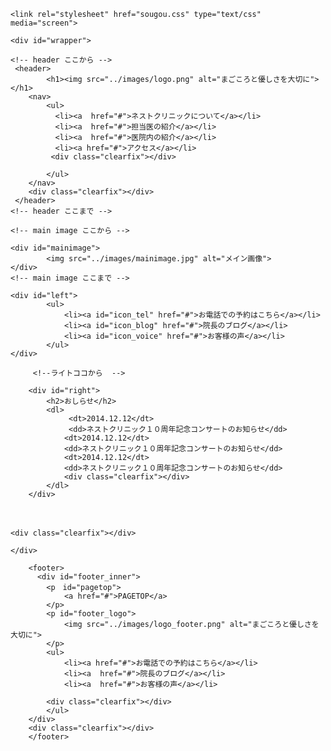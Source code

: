 <!DOCTYPE html>
<html lang="ja">

<head>
    <meta charset="UTF-8">
    <title>ネスクリニック|まごころと優しさを大切に</title>
    <meta name="description" content="まごころと優しさをモットーに患者さんに寄り添った施術を。清潔感溢れるクリニックです。">
    <meta name="keywords" content="ネストクリニック,病院">


    <link rel="stylesheet" href="sougou.css" type="text/css" media="screen">
</head>

<body>
    <!-- #wrapper ここから -->

    <div id="wrapper">

    <!-- header ここから -->
     <header>
            <h1><img src="../images/logo.png" alt="まごころと優しさを大切に"></h1>
        <nav>
            <ul>
              <li><a  href="#">ネストクリニックについて</a></li> 
              <li><a  href="#">担当医の紹介</a></li>
              <li><a  href="#">医院内の紹介</a></li>
              <li><a href="#">アクセス</a></li>
             <div class="clearfix"></div>

            </ul>
        </nav>
        <div class="clearfix"></div>
     </header>
    <!-- header ここまで -->
    
    <!-- main image ここから -->

    <div id="mainimage">
            <img src="../images/mainimage.jpg" alt="メイン画像">
    </div>
    <!-- main image ここまで -->

<!-- left ここから -->
    <div id="left">
            <ul>
                <li><a id="icon_tel" href="#">お電話での予約はこちら</a></li>
                <li><a id="icon_blog" href="#">院長のブログ</a></li>
                <li><a id="icon_voice" href="#">お客様の声</a></li>
            </ul>
    </div>

         <!--ライトココから  -->
    
        <div id="right">
            <h2>おしらせ</h2>
            <dl>
                 <dt>2014.12.12</dt>
                 <dd>ネストクリニック１０周年記念コンサートのお知らせ</dd>
                <dt>2014.12.12</dt>
                <dd>ネストクリニック１０周年記念コンサートのお知らせ</dd>
                <dt>2014.12.12</dt>
                <dd>ネストクリニック１０周年記念コンサートのお知らせ</dd>
                <div class="clearfix"></div>
            </dl>
        </div>
　　　<!-- #right ここまで -->
    
    <div class="clearfix"></div>

    </div>
    
        <footer>
          <div id="footer_inner">  
            <p　id="pagetop">
                <a href="#">PAGETOP</a>
            </p>
            <p id="footer_logo">
                <img src="../images/logo_footer.png" alt="まごころと優しさを大切に">
            </p>
            <ul>
                <li><a href="#">お電話での予約はこちら</a></li>
                <li><a  href="#">院長のブログ</a></li>
                <li><a  href="#">お客様の声</a></li>
            
            <div class="clearfix"></div>
            </ul>
        </div>
        <div class="clearfix"></div>
        </footer>
    
</body>
</html>
